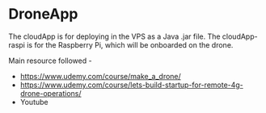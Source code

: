 # DroneApp

The cloudApp is for deploying in the VPS as a Java .jar file.
The cloudApp-raspi is for the Raspberry Pi, which will be onboarded on the drone.

Main resource followed -

- https://www.udemy.com/course/make_a_drone/
- https://www.udemy.com/course/lets-build-startup-for-remote-4g-drone-operations/
- Youtube


